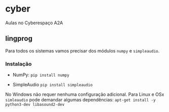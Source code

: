 # cyber
Aulas no Cyberespaço A2A


## lingprog

Para todos os sistemas vamos precisar dos módulos `numpy` e `simpleaudio`.

### Instalação

- NumPy:
`pip install numpy`

- SimpleAudio
`pip install simpleaudio`

No Windows não requer nenhuma configuração adicional. Para Linux e OSx `simleaudio` pode demandar algumas dependências:
    `apt-get install -y python3-dev libasound2-dev`
